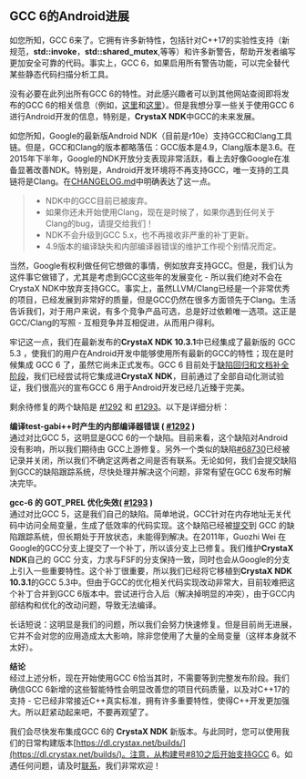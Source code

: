 ## GCC 6的Android进展
  
如您所知，GCC 6来了。它拥有许多新特性，包括针对C++17的实验性支持（新规范，**std::invoke**，**std::shared_mutex**,等等）和许多新警告，帮助开发者编写更加安全可靠的代码。事实上，GCC 6，如果启用所有警告功能，可以完全替代某些静态代码扫描分析工具。  
  
没有必要在此列出所有GCC 6的特性。对此感兴趣者可以到其他网站查阅即将发布的GCC 6的相关信息（例如，[这里](http://developerblog.redhat.com/2016/02/23/upcoming-features-in-gcc-6/)和[这里](https://gnu.wildebeest.org/blog/mjw/2016/02/15/looking-forward-to-gcc6-many-new-warnings/)）。但是我想分享一些关于使用GCC 6进行Android开发的信息，特别是，**CrystaX NDK**中GCC的未来发展。  
  
如您所知，Google的最新版Android NDK（目前是r10e）支持GCC和Clang工具链。但是，GCC和Clang的版本都略落伍：GCC版本是4.9，Clang版本是3.6。在2015年下半年，Google的NDK开放分支表现非常活跃，看上去好像Google在准备显著改善NDK。特别是，Android开发环境将不再支持GCC，唯一支持的工具链将是Clang。在[CHANGELOG.md](https://android.googlesource.com/platform/ndk/+/master/CHANGELOG.md)中明确表达了这一点。  
  
>+ NDK中的GCC目前已被废弃。
>+ 如果你还未开始使用Clang，现在是时候了，如果你遇到任何关于Clang的bug，请提交给我们！
>+ NDK不会升级到GCC 5.x，也不再接收非严重的补丁更新。
>+ 4.9版本的编译缺失和内部编译器错误的维护工作视个别情况而定。
  
当然，Google有权利做任何它想做的事情，例如放弃支持GCC。但是，我们认为这件事它做错了，尤其是考虑到GCC这些年的发展变化 - 所以我们绝对不会在CrystaX NDK中放弃支持GCC。事实上，虽然LLVM/Clang已经是一个非常优秀的项目，已经发展到非常好的质量，但是GCC仍然在很多方面领先于Clang。生活告诉我们，对于用户来说，有多个竞争产品可选，总是好过依赖唯一选项。这正是GCC/Clang的写照 - 互相竞争并互相促进，从而用户得利。  
  
牢记这一点，我们在最新发布的**CrystaX NDK 10.3.1**中已经集成了最新版的 GCC 5.3 ，使我们的用户在Android开发中能够使用所有最新的GCC的特性；现在是时候集成 GCC 6 了，虽然它尚未正式发布。GCC 6 目前处于[缺陷回归和文档补全阶段](https://gcc.gnu.org/ml/gcc/2016-01/msg00168.html)，我们已经尝试将它集成进**CrystaX NDK**，目前通过了全部自动化测试验证，我们很高兴的宣布GCC 6 用于Android开发已经几近臻于完美。  
  
剩余待修复的两个缺陷是 [#1292](https://tracker.crystax.net/issues/1292) 和 [#1293](https://tracker.crystax.net/issues/1293)。以下是详细分析：  
  
**编译test-gabi++时产生的内部编译器错误 ( [#1292](https://tracker.crystax.net/issues/1292) )**  
通过对比GCC 5，这明显是GCC 6的一个缺陷。目前来看，这个缺陷对Android 没有影响，所以我们期待由 GCC上游修复。另外一个类似的缺陷[#68730](https://gcc.gnu.org/bugzilla/show_bug.cgi?id=68730)已经被记录并关闭，所以我们不确定这两者之间是否有联系。无论如何，我们会提交缺陷到GCC的缺陷跟踪系统，尽快处理并解决这个问题，非常有望在GCC 6发布时解决完毕。  
  
**gcc-6 的 GOT_PREL 优化失效( [#1293](https://tracker.crystax.net/issues/1293) )**  
通过对比GCC 5，这是我们自己的缺陷。简单地说，GCC针对在内存地址无关代码中访问全局变量，生成了低效率的代码实现。这个缺陷已经被[提交](https://gcc.gnu.org/bugzilla/show_bug.cgi?id=43129)到 GCC 的缺陷跟踪系统，但长期处于开放状态，未能得到解决。在2011年，Guozhi Wei 在Google的GCC分支上提交了一个补丁，所以该分支上已修复。我们维护**CrystaX NDK**自己的 GCC 分支，力求与FSF的分支保持一致，同时也会从Google的分支上引入一些重要特性。这个补丁很重要，所以我们已经将它移植到**CrystaX NDK 10.3.1**的GCC 5.3中。但由于GCC的优化相关代码实现改动非常大，目前较难把这个补丁合并到GCC 6版本中。尝试进行合入后（解决掉明显的冲突），由于GCC内部结构和优化的改动问题，导致无法编译。  
  
长话短说：这明显是我们的问题，所以我们会努力快速修复。但是目前尚无进展，它并不会对您的应用造成太大影响，除非您使用了大量的全局变量（这样本身就不太好）。  
  
**结论**  
经过上述分析，现在开始使用GCC 6恰当其时，不需要等到完整发布阶段。我们确信GCC 6新增的这些智能特性会明显改善您的项目代码质量，以及对C++17的支持 - 它已经非常接近C++真实标准，拥有许多重要特性，使得C++开发更加强大。所以赶紧动起来吧，不要再观望了。  
  
我们会尽快发布集成GCC 6的 **CrystaX NDK** 新版本。与此同时，您可以使用我们的日常构建版本[https://dl.crystax.net/builds/](https://dl.crystax.net/builds/)。注意，从构建号#810之后开始支持GCC 6。如遇任何问题，请及时[联系](https://www.crystax.net/cn/contact)，我们非常欢迎！  
